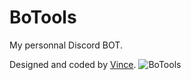 # BoTools

My personnal Discord BOT.

Designed and coded by [Vince](https://github.com/VinceGusmini).
![BoTools](https://user-images.githubusercontent.com/29730840/119810666-88189500-bee6-11eb-979c-c4403fe971da.gif)
